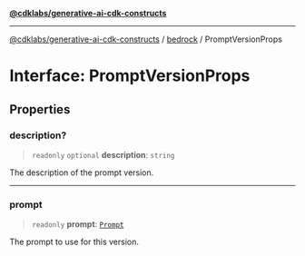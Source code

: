 [**@cdklabs/generative-ai-cdk-constructs**](../../../../README.md)

***

[@cdklabs/generative-ai-cdk-constructs](../../../../README.md) / [bedrock](../README.md) / PromptVersionProps

# Interface: PromptVersionProps

## Properties

### description?

> `readonly` `optional` **description**: `string`

The description of the prompt version.

***

### prompt

> `readonly` **prompt**: [`Prompt`](../classes/Prompt.md)

The prompt to use for this version.
